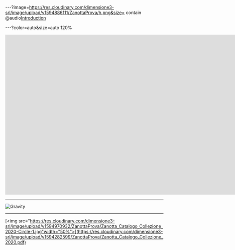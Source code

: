---?image=https://res.cloudinary.com/dimensione3-srl/image/upload/v1594886111/ZanottaProva/h.png&size= contain
@audio[Introduction](assets/audio/Alison_Knowles_Popular_Bean_Soup.mp3)

---?color=auto&size=auto 120%
<div class="sketchfab-embed-wrapper">
    <iframe title="A 3D model" width="1920" height="510" src="https://sketchfab.com/models/15765b8a4c254ed394bb729ae0ed9641/embed?autostart=1&amp;ui_controls=1&amp;ui_infos=1&amp;ui_inspector=1&amp;ui_stop=1&amp;ui_watermark=1&amp;ui_watermark_link=1" frameborder="0" allow="autoplay; fullscreen; vr" mozallowfullscreen="true" webkitallowfullscreen="true"></iframe>
 
</div>

---
![Gravity](https://player.vimeo.com/video/135850173)

---
[<img src="https://res.cloudinary.com/dimensione3-srl/image/upload/v1594970932/ZanottaProva/Zanotta_Catalogo_Collezione_2020-Circle-1.jpg"width="50%">](https://res.cloudinary.com/dimensione3-srl/image/upload/v1594282599/ZanottaProva/Zanotta_Catalogo_Collezione_2020.pdf)
